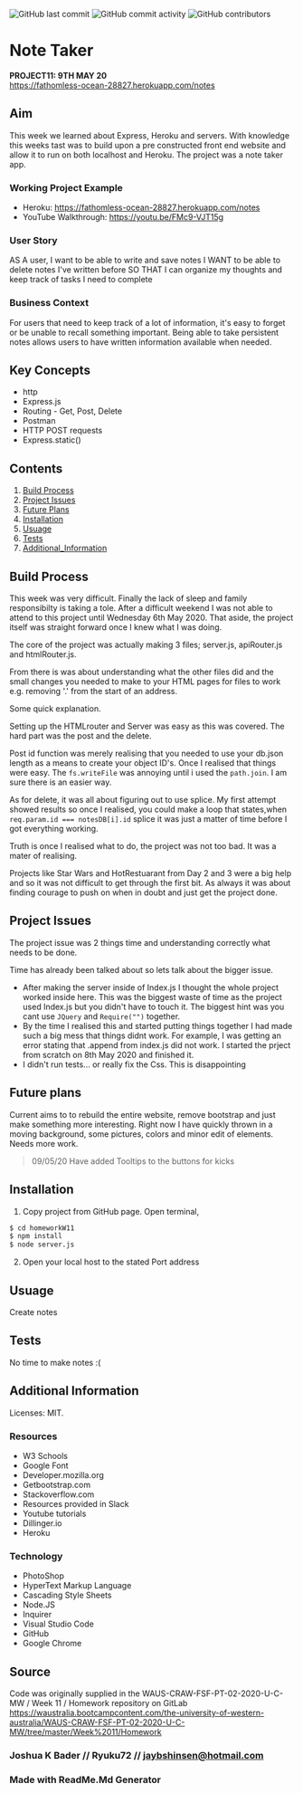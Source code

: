 ![GitHub last commit](https://img.shields.io/github/last-commit/Ryuku72/11NoteTaker?style=for-the-badge)
![GitHub commit activity](https://img.shields.io/github/commit-activity/y/Ryuku72/11NoteTaker1?style=for-the-badge)
![GitHub contributors](https://img.shields.io/github/contributors/Ryuku72/11NoteTaker?style=for-the-badge)

# Note Taker
__PROJECT11: 9TH MAY 20__
<br>
https://fathomless-ocean-28827.herokuapp.com/notes

## Aim
This week we learned about Express, Heroku and servers. With knowledge this weeks tast was to build upon a pre constructed front end website and allow it to run on both localhost and Heroku. The project was a note taker app. 

### Working Project Example
* Heroku: https://fathomless-ocean-28827.herokuapp.com/notes
* YouTube Walkthrough: https://youtu.be/FMc9-VJT15g

### User Story
AS A user, I want to be able to write and save notes
I WANT to be able to delete notes I've written before
SO THAT I can organize my thoughts and keep track of tasks I need to complete

### Business Context
For users that need to keep track of a lot of information, it's easy to forget or be unable to recall something important. Being able to take persistent notes allows users to have written information available when needed.

## Key Concepts
* http
* Express.js
* Routing - Get, Post, Delete
* Postman
* HTTP POST requests
* Express.static()

## Contents
1. [Build Process](#Build_Process)
2. [Project Issues](#Project_Issues)
3. [Future Plans](#future)
4. [Installation](#Installation)
5. [Usuage](#Usuage)
6. [Tests](#Tests)
7. [Additional_Information](#Additional_Information)

<a name="Build_Process">

## Build Process 

This week was very difficult. Finally the lack of sleep and family responsibilty is taking a tole. After a difficult weekend I was not able to attend to this project until Wednesday 6th May 2020. That aside, the project itself was straight forward once I knew what I was doing.

The core of the project was actually making 3 files; server.js, apiRouter.js and htmlRouter.js.

From there is was about understanding what the other files did and the small changes you needed to make to your HTML pages for files to work e.g. removing '.' from the start of an address.

Some quick explanation.

Setting up the HTMLrouter and Server was easy as this was covered. The hard part was the post and the delete.

Post id function was merely realising that you needed to use your db.json length as a means to create your object ID's. Once I realised that things were easy. The `fs.writeFile` was annoying until i used the `path.join`. I am sure there is an easier way.

As for delete, it was all about figuring out to use splice. My first attempt showed results so once I realised, you could make a loop that states,when `req.param.id === notesDB[i].id` splice it was just a matter of time before I got everything working.

Truth is once I realised what to do, the project was not too bad. It was a mater of realising. 

Projects like Star Wars and HotRestuarant from Day 2 and 3 were a big help and so it was not difficult to get through the first bit. As always it was about finding courage to push on when in doubt and just get the project done. 

<a name="Project_Issues">

## Project Issues

The project issue was 2 things time and understanding correctly what needs to be done.

Time has already been talked about so lets talk about the bigger issue.

* After making the server inside of Index.js I thought the whole project worked inside here. This was the biggest waste of time as the project used Index.js but you didn't have to touch it. The biggest hint was you cant use `JQuery` and `Require("")` together.
* By the time I realised this and started putting things together I had made such a big mess that things didnt work. For example, I was getting an error stating that .append from index.js did not work. I started the prject from scratch on 8th May 2020 and finished it.
* I didn't run tests... or really fix the Css. This is disappointing

<a name="future">

## Future plans

Current aims to to rebuild the entire website, remove bootstrap and just make something more interesting. Right now I have quickly thrown in a moving background, some pictures, colors and minor edit of elements. Needs more work. 

> 
>09/05/20 Have added Tooltips to the buttons for kicks
> 


<a name="Installation">

## Installation 
1. Copy project from GitHub page. Open terminal, 

```sh
$ cd homeworkW11
$ npm install
$ node server.js
```

2. Open your local host to the stated Port address 

<a name="Usuage">

## Usuage 
Create notes 

<a name="Tests">


## Tests
No time to make notes :(

<a name="Additional_Information">

## Additional Information
Licenses: MIT.

### Resources
* W3 Schools
* Google Font
* Developer.mozilla.org
* Getbootstrap.com
* Stackoverflow.com
* Resources provided in Slack
* Youtube tutorials
* Dillinger.io
* Heroku

### Technology
* PhotoShop
* HyperText Markup Language
* Cascading Style Sheets
* Node.JS
* Inquirer
* Visual Studio Code
* GitHub
* Google Chrome


## Source
Code was originally supplied in the WAUS-CRAW-FSF-PT-02-2020-U-C-MW / Week 11 / Homework repository on GitLab https://waustralia.bootcampcontent.com/the-university-of-western-australia/WAUS-CRAW-FSF-PT-02-2020-U-C-MW/tree/master/Week%2011/Homework

### Joshua K Bader // Ryuku72 // jaybshinsen@hotmail.com
### Made with ReadMe.Md Generator 
